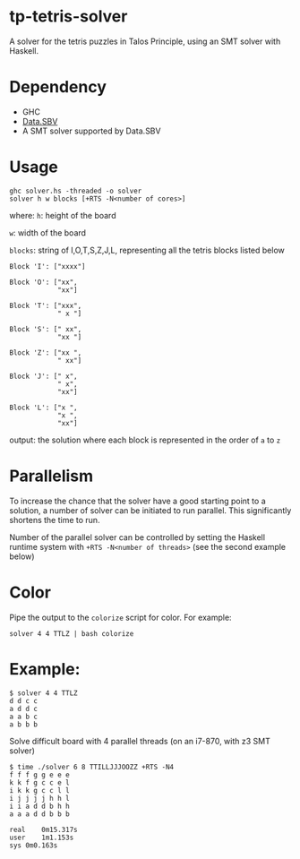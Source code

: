 # tp-tetris-solver
A solver for the tetris puzzles in Talos Principle, using an SMT solver with Haskell.

# Dependency
- GHC
- [Data.SBV](http://github.com/LeventErkok/sbv)
- A SMT solver supported by Data.SBV


# Usage
```
ghc solver.hs -threaded -o solver
solver h w blocks [+RTS -N<number of cores>]
```
where:
`h`: height of the board

`w`: width of the board

`blocks`: string of I,O,T,S,Z,J,L, representing all the tetris blocks listed
below

```
Block 'I': ["xxxx"]

Block 'O': ["xx",
            "xx"]

Block 'T': ["xxx",
            " x "]

Block 'S': [" xx",
            "xx "]

Block 'Z': ["xx ",
            " xx"]

Block 'J': [" x",
            " x",
            "xx"]

Block 'L': ["x ",
            "x ",
            "xx"]
```

output: the solution where each block is represented in the order of `a` to `z`

# Parallelism
To increase the chance that the solver have a good starting point to
a solution, a number of solver can be initiated to run parallel. This
significantly shortens the time to run. 

Number of the parallel solver can be controlled by setting the Haskell runtime system with `+RTS -N<number of threads>` (see the second example below)

# Color
Pipe the output to the `colorize` script for color. For example:
```
solver 4 4 TTLZ | bash colorize
```

# Example:
```
$ solver 4 4 TTLZ
d d c c
a d d c
a a b c
a b b b
```

Solve difficult board with 4 parallel threads (on an i7-870, with z3 SMT solver)
```
$ time ./solver 6 8 TTILLJJJOOZZ +RTS -N4
f f f g g e e e
k k f g c c e l
i k k g c c l l
i j j j j h h l
i i a d d b h h
a a a d d b b b

real	0m15.317s
user	1m1.153s
sys	0m0.163s

